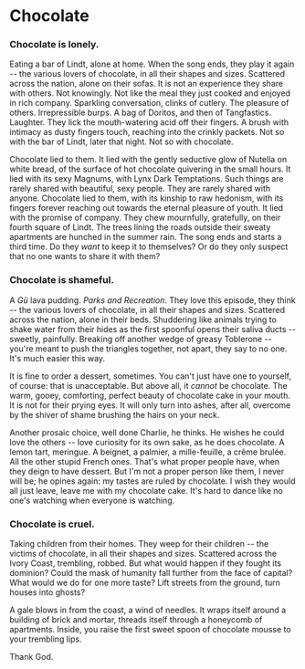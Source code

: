 # Chocolate

### Chocolate is lonely.
Eating a bar of Lindt, alone at home.
When the song ends, they play it again -- the various lovers of chocolate, in all their shapes and sizes.
Scattered across the nation, alone on their sofas.
It is not an experience they share with others.
Not knowingly.
Not like the meal they just cooked and enjoyed in rich company.
Sparkling conversation, clinks of cutlery.
The pleasure of others.
Irrepressible burps.
A bag of Doritos, and then of Tangfastics.
Laughter.
They lick the mouth-watering acid off their fingers.
A brush with intimacy as dusty fingers touch, reaching into the crinkly packets.
Not so with the bar of Lindt, later that night.
Not so with chocolate.

Chocolate lied to them.
It lied with the gently seductive glow of Nutella on white bread, of the surface of hot chocolate quivering in the small hours.
It lied with its sexy Magnums, with Lynx Dark Temptations.
Such things are rarely shared with beautiful, sexy people.
They are rarely shared with anyone.
Chocolate lied to them, with its kinship to raw hedonism, with its fingers forever reaching out towards the eternal pleasure of youth.
It lied with the promise of company.
They chew mournfully, gratefully, on their fourth square of Lindt.
The trees lining the roads outside their sweaty apartments are hunched in the summer rain.
The song ends and starts a third time.
Do they *want* to keep it to themselves?
Or do they only suspect that no one wants to share it with them?

### Chocolate is shameful.
A *G&uuml;* lava pudding.
*Parks and Recreation*.
They love this episode, they think -- the various lovers of chocolate, in all their shapes and sizes.
Scattered across the nation, alone in their beds.
Shuddering like animals trying to shake water from their hides as the first spoonful opens their saliva ducts -- sweetly, painfully.
Breaking off another wedge of greasy Toblerone -- you're meant to push the triangles together, not apart, they say to no one.
It's much easier this way.

It is fine to order a dessert, sometimes.
You can't just have one to yourself, of course: that is unacceptable.
But above all, it *cannot* be chocolate.
The warm, gooey, comforting, perfect beauty of chocolate cake in your mouth.
It is not for their prying eyes.
It will only turn into ashes, after all, overcome by the shiver of shame brushing the hairs on your neck.

Another prosaic choice, well done Charlie, he thinks.
He wishes he could love the others -- love curiosity for its own sake, as he does chocolate.
A lemon tart, meringue.
A beignet, a palmier, a mille-feuille, a cr&ecirc;me brul&eacute;e.
All the other stupid French ones.
That's what proper people have, when they deign to have dessert.
But I'm not a proper person like them, I never will be; he opines again: my tastes are ruled by chocolate.
I wish they would all just leave, leave me with my chocolate cake.
It's hard to dance like no one's watching when everyone is watching.

### Chocolate is cruel.
Taking children from their homes.
They weep for their children -- the victims of chocolate, in all their shapes and sizes.
Scattered across the Ivory Coast, trembling, robbed.
But what would happen if they fought its dominion?
Could the mask of humanity fall further from the face of capital?
What would we do for one more taste?
Lift streets from the ground, turn houses into ghosts?

A gale blows in from the coast, a wind of needles.
It wraps itself around a building of brick and mortar, threads itself through a honeycomb of apartments.
Inside, you raise the first sweet spoon of chocolate mousse to your trembling lips.

Thank God.
